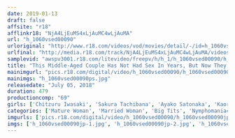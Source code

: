 ```yaml
---
date: 2019-01-13
draft: false
affsite: "r18"
afflinkr18: "NjA4LjEuMS4xLjAuMC4wLjAuMA"
url: "h_1060vsed00090"
urloriginal: "http://www.r18.com/videos/vod/movies/detail/-/id=h_1060vsed00090"
urlfinal: "http://media.r18.com/track/NjA4LjEuMS4xLjAuMC4wLjAuMA/videos/vod/movies/detail/-/id=h_1060vsed00090"
samplevid: "awspv3001.r18.com/litevideo/freepv/h/h_1/h_1060vsed00090/h_1060vsed00090_dmb_w.mp4"
title: "This Middle-Aged Couple Has Not Had Sex In Years, But Now They're Taking A Couple's Hot Spring Trip To Bring Back The Passion Of Their Youth, And Then They Started To Have Hot Passionate Sex, Over And Over Again"
mainimgurl: "pics.r18.com/digital/video/h_1060vsed00090/h_1060vsed00090ps.jpg"
mainimgs: "h_1060vsed00090ps.jpg"
releasedate: "July 05, 2018"
duration: 479
productioncomp: "69"
girls: ['Chitzuru Iwasaki', 'Sakura Tachibana', 'Ayako Satonaka', 'Kaoru Ayatsuki', 'Yuri Takahata', 'Kazuyo Otake', 'Saori Shiroyama', 'Sayaka Takashiro', 'Yuri Umeda', 'Shino Tojo']
categories: ['Mature Woman', 'Married Woman', 'Big Tits', 'Nymphomaniac', 'Hot Spring', 'Over 4 Hours']
imgurls: ['pics.r18.com/digital/video/h_1060vsed00090/h_1060vsed00090jp-1.jpg', 'pics.r18.com/digital/video/h_1060vsed00090/h_1060vsed00090jp-2.jpg', 'pics.r18.com/digital/video/h_1060vsed00090/h_1060vsed00090jp-3.jpg', 'pics.r18.com/digital/video/h_1060vsed00090/h_1060vsed00090jp-4.jpg', 'pics.r18.com/digital/video/h_1060vsed00090/h_1060vsed00090jp-5.jpg', 'pics.r18.com/digital/video/h_1060vsed00090/h_1060vsed00090jp-6.jpg', 'pics.r18.com/digital/video/h_1060vsed00090/h_1060vsed00090jp-7.jpg', 'pics.r18.com/digital/video/h_1060vsed00090/h_1060vsed00090jp-8.jpg', 'pics.r18.com/digital/video/h_1060vsed00090/h_1060vsed00090jp-9.jpg', 'pics.r18.com/digital/video/h_1060vsed00090/h_1060vsed00090jp-10.jpg', 'pics.r18.com/digital/video/h_1060vsed00090/h_1060vsed00090jp-11.jpg', 'pics.r18.com/digital/video/h_1060vsed00090/h_1060vsed00090jp-12.jpg', 'pics.r18.com/digital/video/h_1060vsed00090/h_1060vsed00090jp-13.jpg', 'pics.r18.com/digital/video/h_1060vsed00090/h_1060vsed00090jp-14.jpg', 'pics.r18.com/digital/video/h_1060vsed00090/h_1060vsed00090jp-15.jpg', 'pics.r18.com/digital/video/h_1060vsed00090/h_1060vsed00090jp-16.jpg', 'pics.r18.com/digital/video/h_1060vsed00090/h_1060vsed00090jp-17.jpg', 'pics.r18.com/digital/video/h_1060vsed00090/h_1060vsed00090jp-18.jpg', 'pics.r18.com/digital/video/h_1060vsed00090/h_1060vsed00090jp-19.jpg', 'pics.r18.com/digital/video/h_1060vsed00090/h_1060vsed00090jp-20.jpg']
imgs: ['h_1060vsed00090jp-1.jpg', 'h_1060vsed00090jp-2.jpg', 'h_1060vsed00090jp-3.jpg', 'h_1060vsed00090jp-4.jpg', 'h_1060vsed00090jp-5.jpg', 'h_1060vsed00090jp-6.jpg', 'h_1060vsed00090jp-7.jpg', 'h_1060vsed00090jp-8.jpg', 'h_1060vsed00090jp-9.jpg', 'h_1060vsed00090jp-10.jpg', 'h_1060vsed00090jp-11.jpg', 'h_1060vsed00090jp-12.jpg', 'h_1060vsed00090jp-13.jpg', 'h_1060vsed00090jp-14.jpg', 'h_1060vsed00090jp-15.jpg', 'h_1060vsed00090jp-16.jpg', 'h_1060vsed00090jp-17.jpg', 'h_1060vsed00090jp-18.jpg', 'h_1060vsed00090jp-19.jpg', 'h_1060vsed00090jp-20.jpg']
---
```

